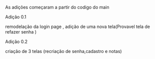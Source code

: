 
As adições começaram a partir do codigo do main


Adição 0.1

remodelação da login page ,
adição de uma nova tela(Provavel tela de refazer senha )


Adição 0.2

criação de 3 telas (recriação de senha,cadastro e notas)
